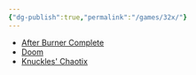 ```yaml
---
{"dg-publish":true,"permalink":"/games/32x/"}
---
```


- [After Burner Complete](https://retroachievements.org/game/14303)
- [Doom](https://retroachievements.org/game/12777)
- [Knuckles' Chaotix](https://retroachievements.org/game/10023)